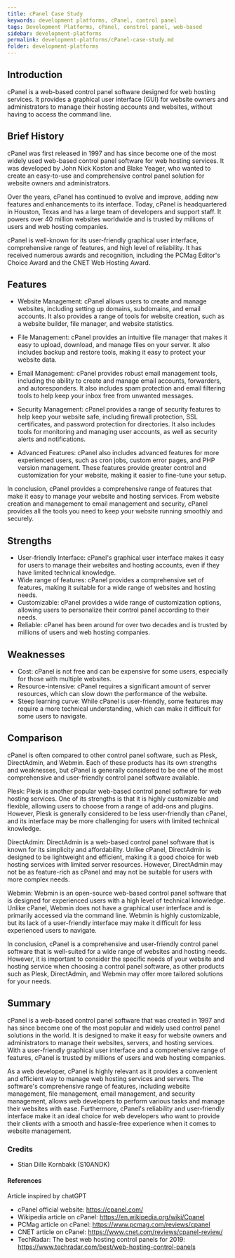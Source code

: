 ```yaml
---
title: cPanel Case Study
keywords: development platforms, cPanel, control panel
tags: Development Platforms, cPanel, constrol panel, web-based
sidebar: development-platforms
permalink: development-platforms/cPanel-case-study.md
folder: development-platforms
---
```


## Introduction

cPanel is a web-based control panel software designed for web hosting services. It provides a graphical user interface (GUI) for website owners and administrators to manage their hosting accounts and websites, without having to access the command line.

## Brief History

cPanel was first released in 1997 and has since become one of the most widely used web-based control panel software for web hosting services. It was developed by John Nick Koston and Blake Yeager, who wanted to create an easy-to-use and comprehensive control panel solution for website owners and administrators.

Over the years, cPanel has continued to evolve and improve, adding new features and enhancements to its interface. Today, cPanel is headquartered in Houston, Texas and has a large team of developers and support staff. It powers over 40 million websites worldwide and is trusted by millions of users and web hosting companies.

cPanel is well-known for its user-friendly graphical user interface, comprehensive range of features, and high level of reliability. It has received numerous awards and recognition, including the PCMag Editor's Choice Award and the CNET Web Hosting Award.

## Features

- Website Management: cPanel allows users to create and manage websites, including setting up domains, subdomains, and email accounts. It also provides a range of tools for website creation, such as a website builder, file manager, and website statistics.

- File Management: cPanel provides an intuitive file manager that makes it easy to upload, download, and manage files on your server. It also includes backup and restore tools, making it easy to protect your website data.

- Email Management: cPanel provides robust email management tools, including the ability to create and manage email accounts, forwarders, and autoresponders. It also includes spam protection and email filtering tools to help keep your inbox free from unwanted messages.

- Security Management: cPanel provides a range of security features to help keep your website safe, including firewall protection, SSL certificates, and password protection for directories. It also includes tools for monitoring and managing user accounts, as well as security alerts and notifications.

- Advanced Features: cPanel also includes advanced features for more experienced users, such as cron jobs, custom error pages, and PHP version management. These features provide greater control and customization for your website, making it easier to fine-tune your setup.

In conclusion, cPanel provides a comprehensive range of features that make it easy to manage your website and hosting services. From website creation and management to email management and security, cPanel provides all the tools you need to keep your website running smoothly and securely.

## Strengths

- User-friendly Interface: cPanel's graphical user interface makes it easy for users to manage their websites and hosting accounts, even if they have limited technical knowledge.
- Wide range of features: cPanel provides a comprehensive set of features, making it suitable for a wide range of websites and hosting needs.
- Customizable: cPanel provides a wide range of customization options, allowing users to personalize their control panel according to their needs.
- Reliable: cPanel has been around for over two decades and is trusted by millions of users and web hosting companies.

## Weaknesses

- Cost: cPanel is not free and can be expensive for some users, especially for those with multiple websites.
- Resource-intensive: cPanel requires a significant amount of server resources, which can slow down the performance of the website.
- Steep learning curve: While cPanel is user-friendly, some features may require a more technical understanding, which can make it difficult for some users to navigate.

## Comparison

cPanel is often compared to other control panel software, such as Plesk, DirectAdmin, and Webmin. Each of these products has its own strengths and weaknesses, but cPanel is generally considered to be one of the most comprehensive and user-friendly control panel software available.

Plesk: Plesk is another popular web-based control panel software for web hosting services. One of its strengths is that it is highly customizable and flexible, allowing users to choose from a range of add-ons and plugins. However, Plesk is generally considered to be less user-friendly than cPanel, and its interface may be more challenging for users with limited technical knowledge.

DirectAdmin: DirectAdmin is a web-based control panel software that is known for its simplicity and affordability. Unlike cPanel, DirectAdmin is designed to be lightweight and efficient, making it a good choice for web hosting services with limited server resources. However, DirectAdmin may not be as feature-rich as cPanel and may not be suitable for users with more complex needs.

Webmin: Webmin is an open-source web-based control panel software that is designed for experienced users with a high level of technical knowledge. Unlike cPanel, Webmin does not have a graphical user interface and is primarily accessed via the command line. Webmin is highly customizable, but its lack of a user-friendly interface may make it difficult for less experienced users to navigate.

In conclusion, cPanel is a comprehensive and user-friendly control panel software that is well-suited for a wide range of websites and hosting needs. However, it is important to consider the specific needs of your website and hosting service when choosing a control panel software, as other products such as Plesk, DirectAdmin, and Webmin may offer more tailored solutions for your needs.

## Summary

cPanel is a web-based control panel software that was created in 1997 and has since become one of the most popular and widely used control panel solutions in the world. It is designed to make it easy for website owners and administrators to manage their websites, servers, and hosting services. With a user-friendly graphical user interface and a comprehensive range of features, cPanel is trusted by millions of users and web hosting companies.

As a web developer, cPanel is highly relevant as it provides a convenient and efficient way to manage web hosting services and servers. The software's comprehensive range of features, including website management, file management, email management, and security management, allows web developers to perform various tasks and manage their websites with ease. Furthermore, cPanel's reliability and user-friendly interface make it an ideal choice for web developers who want to provide their clients with a smooth and hassle-free experience when it comes to website management.

### Credits

- Stian Dille Kornbakk (S10ANDK)

#### References

Article inspired by chatGPT

- cPanel official website: https://cpanel.com/
- Wikipedia article on cPanel: https://en.wikipedia.org/wiki/Cpanel
- PCMag article on cPanel: https://www.pcmag.com/reviews/cpanel
- CNET article on cPanel: https://www.cnet.com/reviews/cpanel-review/
- TechRadar: The best web hosting control panels for 2019: https://www.techradar.com/best/web-hosting-control-panels
